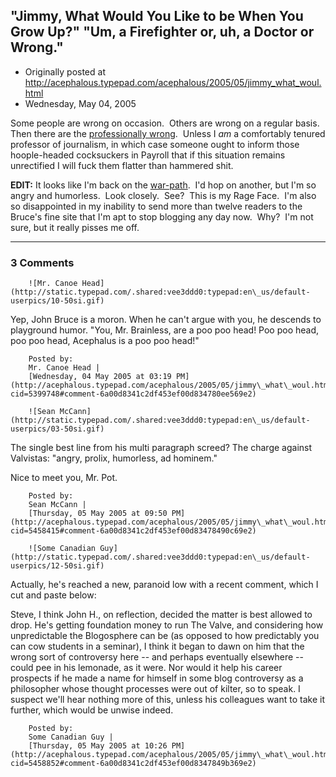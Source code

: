 ## "Jimmy, What Would You Like to be When You Grow Up?"  "Um, a Firefighter or, uh, a Doctor or Wrong."

 * Originally posted at http://acephalous.typepad.com/acephalous/2005/05/jimmy_what_woul.html
 * Wednesday, May 04, 2005



Some people are wrong on occasion.  Others are wrong on a regular basis.  Then there are the [professionally wrong](http://mthollywood.blogspot.com/2005\_05\_01\_mthollywood\_archive.html#111522219552038105).  Unless I _am_ a comfortably tenured professor of journalism, in which case someone ought to inform those hoople-headed cocksuckers in Payroll that if this situation remains unrectified I will fuck them flatter than hammered shit. 

**EDIT:** It looks like I'm back on the [war-path](http://mthollywood.blogspot.com/2005\_05\_01\_mthollywood\_archive.html#111530915093647870).  I'd hop on another, but I'm so angry and humorless.  Look closely.  See?  This is my Rage Face.  I'm also so disappointed in my inability to send more than twelve readers to the Bruce's fine site that I'm apt to stop blogging any day now.  Why?  I'm not sure, but it really pisses me off.

		

* * *

### 3 Comments 

		

                
[]()

	

		![Mr. Canoe Head](http://static.typepad.com/.shared:vee3ddd0:typepad:en\_us/default-userpics/10-50si.gif)
	

	

		

Yep, John Bruce is a moron.  When he can't argue with you, he descends to playground humor.  "You, Mr. Brainless, are a poo poo head!  Poo poo head, poo poo head, Acephalus is a poo poo head!"

	

		Posted by:
		Mr. Canoe Head |
		[Wednesday, 04 May 2005 at 03:19 PM](http://acephalous.typepad.com/acephalous/2005/05/jimmy\_what\_woul.html?cid=5399748#comment-6a00d8341c2df453ef00d834780ee569e2)

[]()

	

		![Sean McCann](http://static.typepad.com/.shared:vee3ddd0:typepad:en\_us/default-userpics/03-50si.gif)
	

	

		

The single best line from his multi paragraph screed?  The charge against Valvistas: "angry, prolix, humorless, ad hominem."  

Nice to meet you, Mr. Pot. 

	

		Posted by:
		Sean McCann |
		[Thursday, 05 May 2005 at 09:50 PM](http://acephalous.typepad.com/acephalous/2005/05/jimmy\_what\_woul.html?cid=5458415#comment-6a00d8341c2df453ef00d83478490c69e2)

[]()

	

		![Some Canadian Guy](http://static.typepad.com/.shared:vee3ddd0:typepad:en\_us/default-userpics/12-50si.gif)
	

	

		

Actually, he's reached a new, paranoid low with a recent comment, which I cut and paste below:

Steve, I think John H., on reflection, decided the matter is best allowed to drop. He's getting foundation money to run The Valve, and considering how unpredictable the Blogosphere can be (as opposed to how predictably you can cow students in a seminar), I think it began to dawn on him that the wrong sort of controversy here -- and perhaps eventually elsewhere -- could pee in his lemonade, as it were. Nor would it help his career prospects if he made a name for himself in some blog controversy as a philosopher whose thought processes were out of kilter, so to speak. I suspect we'll hear nothing more of this, unless his colleagues want to take it further, which would be unwise indeed.

	

		Posted by:
		Some Canadian Guy |
		[Thursday, 05 May 2005 at 10:26 PM](http://acephalous.typepad.com/acephalous/2005/05/jimmy\_what\_woul.html?cid=5458852#comment-6a00d8341c2df453ef00d8347849b369e2)

		

        